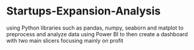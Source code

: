 # Startups-Expansion-Analysis
using Python libraries such as pandas, numpy, seaborn and matplot to preprocess and analyze data
using Power BI to then create a dashboard with two main slicers focusing mainly on profit 
